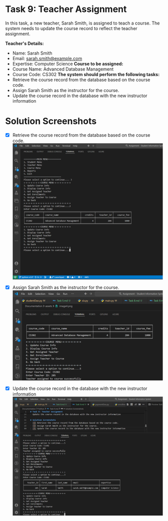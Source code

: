 # Task 9: Teacher Assignment
In this task, a new teacher, Sarah Smith, is assigned to teach a course. The system needs to update the course record to reflect the teacher assignment.

**Teacher's Details:**
- Name: Sarah Smith
- Email: sarah.smith@example.com
- Expertise: Computer Science
**Course to be assigned:**
- Course Name: Advanced Database Management
- Course Code: CS302
**The system should perform the following tasks:**
- Retrieve the course record from the database based on the course code.
- Assign Sarah Smith as the instructor for the course.
- Update the course record in the database with the new instructor information
  
# Solution Screenshots
- [x] Retrieve the course record from the database based on the course code.
  ![New Teacher Registration](/Documentation/assets/image4.png)

- [x] Assign Sarah Smith as the instructor for the course.
    ![Course Assigning For new teacher](/Documentation/assets/image5.png)

- [x] Update the course record in the database with the new instructor information
  ![Verification of Records](/Documentation/assets/image6.png)